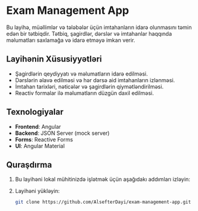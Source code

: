 # Exam Management App

Bu layihə, müəllimlər və tələbələr üçün imtahanların idarə olunmasını təmin edən bir tətbiqdir. Tətbiq, şagirdlər, dərslər və imtahanlar haqqında məlumatları saxlamağa və idarə etməyə imkan verir.

## Layihənin Xüsusiyyətləri
- Şagirdlərin qeydiyyatı və məlumatların idarə edilməsi.
- Dərslərin əlavə edilməsi və hər dərsə aid imtahanların izlənməsi.
- İmtahan tarixləri, nəticələr və şagirdlərin qiymətləndirilməsi.
- Reactiv formalar ilə məlumatların düzgün daxil edilməsi.

## Texnologiyalar
- **Frontend**: Angular
- **Backend**: JSON Server (mock server)
- **Forms**: Reactive Forms
- **UI**: Angular Material

## Quraşdırma
1. Bu layihəni lokal mühitinizdə işlətmək üçün aşağıdakı addımları izləyin:
   
2. Layihəni yükləyin:
   ```bash
   git clone https://github.com/AlsefterDayi/exam-management-app.git
